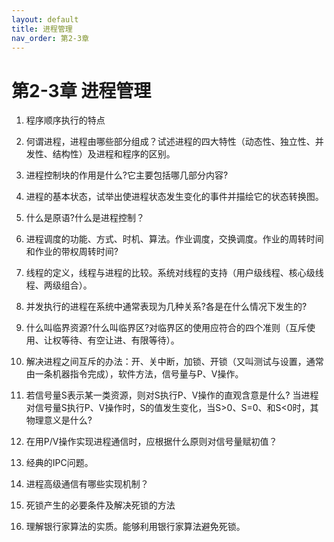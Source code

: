 ```yaml
---
layout: default
title: 进程管理
nav_order: 第2-3章
---
```


# 第2-3章 进程管理

1. 程序顺序执行的特点



2. 何谓进程，进程由哪些部分组成？试述进程的四大特性（动态性、独立性、并发性、结构性）及进程和程序的区别。



3. 进程控制块的作用是什么?它主要包括哪几部分内容?


4. 进程的基本状态，试举出使进程状态发生变化的事件并描绘它的状态转换图。



5. 什么是原语?什么是进程控制？



6. 进程调度的功能、方式、时机、算法。作业调度，交换调度。作业的周转时间和作业的带权周转时间?



7. 线程的定义，线程与进程的比较。系统对线程的支持（用户级线程、核心级线程、两级组合）。



8. 并发执行的进程在系统中通常表现为几种关系?各是在什么情况下发生的?



9.  什么叫临界资源?什么叫临界区?对临界区的使用应符合的四个准则（互斥使用、让权等待、有空让进、有限等待）。



10. 解决进程之间互斥的办法：开、关中断，加锁、开锁（又叫测试与设置，通常由一条机器指令完成），软件方法，信号量与P、V操作。



11. 若信号量S表示某一类资源，则对S执行P、V操作的直观含意是什么? 当进程对信号量S执行P、V操作时，S的值发生变化，当S>0、S=0、和S<0时，其物理意义是什么?



12. 在用P/V操作实现进程通信时，应根据什么原则对信号量赋初值？



13. 经典的IPC问题。



14. 进程高级通信有哪些实现机制？



15. 死锁产生的必要条件及解决死锁的方法



16. 理解银行家算法的实质。能够利用银行家算法避免死锁。